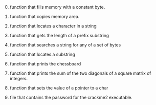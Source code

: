 0. function that fills memory with a constant byte.

1. function that copies memory area.

2. function that locates a character in a string

3. function that gets the length of a prefix substring

4. function that searches a string for any of a set of bytes

5. function that locates a substring

6. function that prints the chessboard

7. function that prints the sum of the two diagonals of a square matrix of integers.

8. function that sets the value of a pointer to a char

9. file that contains the password for the crackme2 executable.
